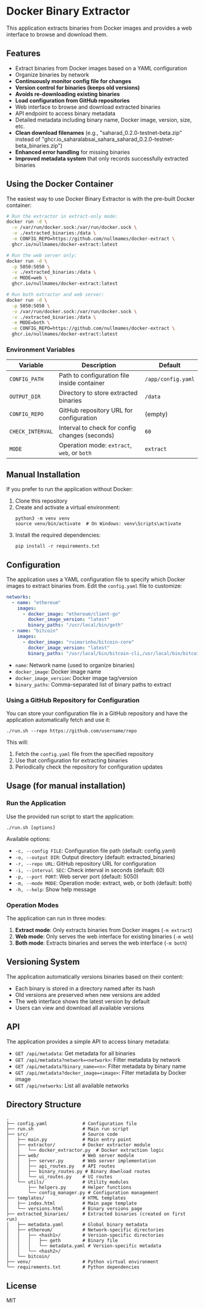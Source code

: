 # Docker Binary Extractor

This application extracts binaries from Docker images and provides a web interface to browse and download them.

## Features

- Extract binaries from Docker images based on a YAML configuration
- Organize binaries by network
- **Continuously monitor config file for changes**
- **Version control for binaries (keeps old versions)**
- **Avoids re-downloading existing binaries**
- **Load configuration from GitHub repositories**
- Web interface to browse and download extracted binaries
- API endpoint to access binary metadata
- Detailed metadata including binary name, Docker image, version, size, etc.
- **Clean download filenames** (e.g., "saharad_0.2.0-testnet-beta.zip" instead of "ghcr.io_saharalabsai_sahara_saharad_0.2.0-testnet-beta_binaries.zip")
- **Enhanced error handling** for missing binaries
- **Improved metadata system** that only records successfully extracted binaries

## Using the Docker Container

The easiest way to use Docker Binary Extractor is with the pre-built Docker container:

```bash
# Run the extractor in extract-only mode:
docker run -d \
  -v /var/run/docker.sock:/var/run/docker.sock \
  -v ./extracted_binaries:/data \
  -e CONFIG_REPO=https://github.com/nullmames/docker-extract \
  ghcr.io/nullmames/docker-extract:latest

# Run the web server only:
docker run -d \
  -p 5050:5050 \
  -v ./extracted_binaries:/data \
  -e MODE=web \
  ghcr.io/nullmames/docker-extract:latest

# Run both extractor and web server:
docker run -d \
  -p 5050:5050 \
  -v /var/run/docker.sock:/var/run/docker.sock \
  -v ./extracted_binaries:/data \
  -e MODE=both \
  -e CONFIG_REPO=https://github.com/nullmames/docker-extract \
  ghcr.io/nullmames/docker-extract:latest
```

### Environment Variables

| Variable | Description | Default |
|----------|-------------|---------|
| `CONFIG_PATH` | Path to configuration file inside container | `/app/config.yaml` |
| `OUTPUT_DIR` | Directory to store extracted binaries | `/data` |
| `CONFIG_REPO` | GitHub repository URL for configuration | (empty) |
| `CHECK_INTERVAL` | Interval to check for config changes (seconds) | `60` |
| `MODE` | Operation mode: `extract`, `web`, or `both` | `extract` |

## Manual Installation

If you prefer to run the application without Docker:

1. Clone this repository
2. Create and activate a virtual environment:
   ```
   python3 -m venv venv
   source venv/bin/activate  # On Windows: venv\Scripts\activate
   ```
3. Install the required dependencies:
   ```
   pip install -r requirements.txt
   ```

## Configuration

The application uses a YAML configuration file to specify which Docker images to extract binaries from. Edit the `config.yaml` file to customize:

```yaml
networks:
  - name: "ethereum"
    images:
      - docker_image: "ethereum/client-go"
        docker_image_version: "latest"
        binary_paths: "/usr/local/bin/geth"
  - name: "bitcoin"
    images:
      - docker_image: "ruimarinho/bitcoin-core"
        docker_image_version: "latest"
        binary_paths: "/usr/local/bin/bitcoin-cli,/usr/local/bin/bitcoind"
```

- `name`: Network name (used to organize binaries)
- `docker_image`: Docker image name
- `docker_image_version`: Docker image tag/version
- `binary_paths`: Comma-separated list of binary paths to extract

### Using a GitHub Repository for Configuration

You can store your configuration file in a GitHub repository and have the application automatically fetch and use it:

```
./run.sh --repo https://github.com/username/repo
```

This will:
1. Fetch the `config.yaml` file from the specified repository
2. Use that configuration for extracting binaries
3. Periodically check the repository for configuration updates

## Usage (for manual installation)

### Run the Application

Use the provided run script to start the application:

```
./run.sh [options]
```

Available options:
- `-c, --config FILE`: Configuration file path (default: config.yaml)
- `-o, --output DIR`: Output directory (default: extracted_binaries)
- `-r, --repo URL`: GitHub repository URL for configuration
- `-i, --interval SEC`: Check interval in seconds (default: 60)
- `-p, --port PORT`: Web server port (default: 5050)
- `-m, --mode MODE`: Operation mode: extract, web, or both (default: both)
- `-h, --help`: Show help message

### Operation Modes

The application can run in three modes:
1. **Extract mode**: Only extracts binaries from Docker images (`-m extract`)
2. **Web mode**: Only serves the web interface for existing binaries (`-m web`)
3. **Both mode**: Extracts binaries and serves the web interface (`-m both`)

## Versioning System

The application automatically versions binaries based on their content:

- Each binary is stored in a directory named after its hash
- Old versions are preserved when new versions are added
- The web interface shows the latest version by default
- Users can view and download all available versions

## API

The application provides a simple API to access binary metadata:

- `GET /api/metadata`: Get metadata for all binaries
- `GET /api/metadata?network=<network>`: Filter metadata by network
- `GET /api/metadata?binary_name=<n>`: Filter metadata by binary name
- `GET /api/metadata?docker_image=<image>`: Filter metadata by Docker image
- `GET /api/networks`: List all available networks

## Directory Structure

```
.
├── config.yaml             # Configuration file
├── run.sh                  # Main run script
├── src/                    # Source code
│   ├── main.py             # Main entry point
│   ├── extractor/          # Docker extractor module
│   │   └── docker_extractor.py  # Docker extraction logic
│   ├── web/                # Web server module
│   │   ├── server.py       # Web server implementation
│   │   ├── api_routes.py   # API routes
│   │   ├── binary_routes.py # Binary download routes
│   │   └── ui_routes.py    # UI routes
│   └── utils/              # Utility modules
│       ├── helpers.py      # Helper functions
│       └── config_manager.py # Configuration management
├── templates/              # HTML templates
│   ├── index.html          # Main page template
│   └── versions.html       # Binary versions page
├── extracted_binaries/     # Extracted binaries (created on first run)
│   ├── metadata.yaml       # Global binary metadata
│   ├── ethereum/           # Network-specific directories
│   │   ├── <hash1>/        # Version-specific directories
│   │   │   ├── geth        # Binary file
│   │   │   └── metadata.yaml # Version-specific metadata
│   │   └── <hash2>/
│   └── bitcoin/
├── venv/                   # Python virtual environment
└── requirements.txt        # Python dependencies
```

## License

MIT 